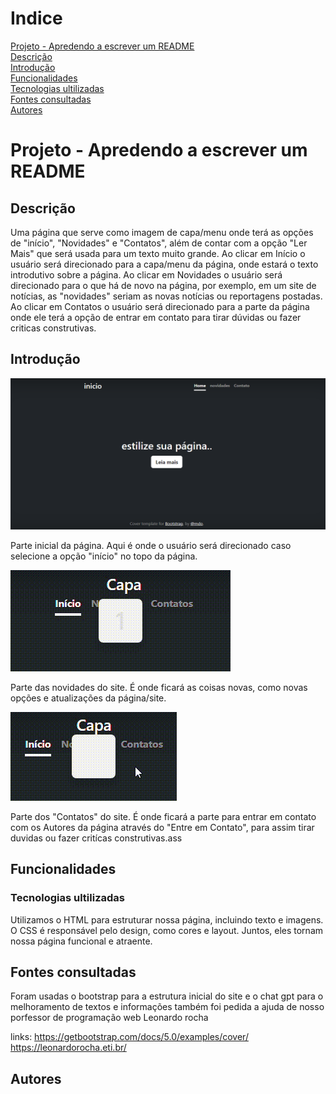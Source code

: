 # Indice
 [Projeto - Apredendo a escrever um README](#projeto---apredendo-a-escrever-um-readme)  
 [Descrição](#descri%C3%A7%C3%A3o)  
[Introdução](#introdu%C3%A7%C3%A3o)  
[Funcionalidades](#funcionalidades)  
[Tecnologias ultilizadas](#tecnologias-ultilizadas)  
[Fontes consultadas](#fontes-consultadas)  
[Autores](#autores)  
# Projeto - Apredendo a escrever um README 
## Descrição
Uma página que serve como imagem de capa/menu onde terá as opções de "início", "Novidades" e "Contatos", além de contar com a opção "Ler Mais" que será usada para um texto muito grande.
Ao clicar em Início o usuário será direcionado para a capa/menu da página, onde estará o texto introdutivo sobre a página.
Ao clicar em Novidades o usuário será direcionado para o que há de novo na página, por exemplo, em um site de notícias, as "novidades" seriam as novas notícias ou reportagens postadas.
Ao clicar em Contatos o usuário será direcionado para a parte da página onde ele terá a opção de entrar em contato para
tirar dúvidas ou fazer criticas construtivas.
## Introdução
![image info](img/capa.png)

 

Parte inicial da página. Aqui é onde o usuário será direcionado caso selecione a opção "início" no topo da página.

 

![video info](img/Novidades-video.gif)

 

Parte das novidades do site. É onde ficará as coisas novas, como novas opções e atualizações da página/site.

 

![video info](img/Contato-video.gif)

 

Parte dos "Contatos" do site. É onde ficará a parte para entrar em contato com os Autores da página através do "Entre em Contato", para assim tirar duvidas ou fazer critícas construtivas.ass
## Funcionalidades

### Tecnologias ultilizadas
Utilizamos o HTML para estruturar nossa página, incluindo texto e imagens. O CSS é responsável pelo design, como cores e layout. Juntos, eles tornam nossa página funcional e atraente.
## Fontes consultadas
Foram usadas o bootstrap para a estrutura inicial do site e o chat gpt para o melhoramento de textos e informações
também foi pedida a ajuda de nosso porfessor de programação web Leonardo rocha

links:
https://getbootstrap.com/docs/5.0/examples/cover/
https://leonardorocha.eti.br/

## Autores